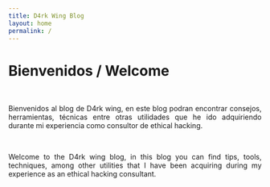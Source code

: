 ```yaml
---
title: D4rk Wing Blog
layout: home
permalink: /
---
```


# Bienvenidos / Welcome

<br /><p style="text-align: justify;">Bienvenidos al blog de D4rk wing, en este blog podran encontrar consejos, herramientas, técnicas entre otras utilidades que he ido adquiriendo durante mi experiencia como consultor de ethical hacking.</p>

<br /><p style="text-align: justify;">Welcome to the D4rk wing blog, in this blog you can find tips, tools, techniques, among other utilities that I have been acquiring during my experience as an ethical hacking consultant.</p>